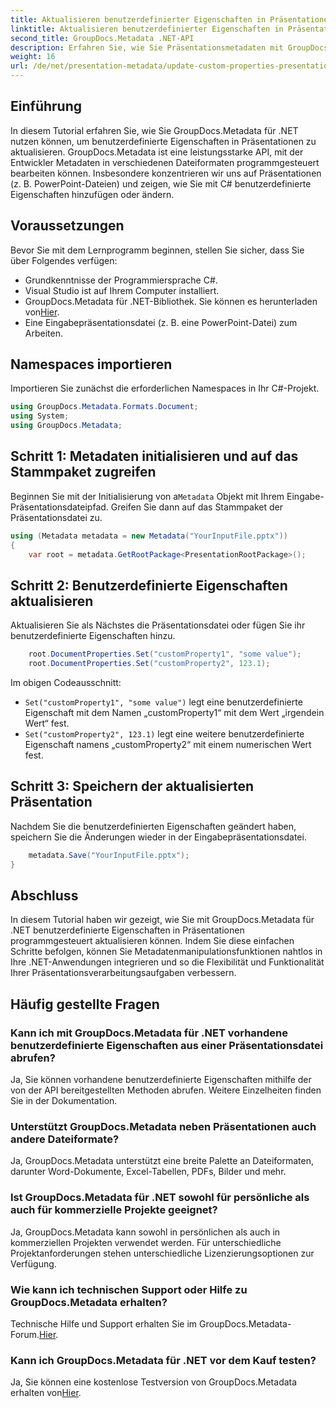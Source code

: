 ```yaml
---
title: Aktualisieren benutzerdefinierter Eigenschaften in Präsentationen mit .NET
linktitle: Aktualisieren benutzerdefinierter Eigenschaften in Präsentationen mit .NET
second_title: GroupDocs.Metadata .NET-API
description: Erfahren Sie, wie Sie Präsentationsmetadaten mit GroupDocs.Metadata für .NET verwalten. Aktualisieren Sie benutzerdefinierte Eigenschaften effizient in PowerPoint-Dateien.
weight: 16
url: /de/net/presentation-metadata/update-custom-properties-presentations/
---
```

## Einführung
In diesem Tutorial erfahren Sie, wie Sie GroupDocs.Metadata für .NET nutzen können, um benutzerdefinierte Eigenschaften in Präsentationen zu aktualisieren. GroupDocs.Metadata ist eine leistungsstarke API, mit der Entwickler Metadaten in verschiedenen Dateiformaten programmgesteuert bearbeiten können. Insbesondere konzentrieren wir uns auf Präsentationen (z. B. PowerPoint-Dateien) und zeigen, wie Sie mit C# benutzerdefinierte Eigenschaften hinzufügen oder ändern.
## Voraussetzungen
Bevor Sie mit dem Lernprogramm beginnen, stellen Sie sicher, dass Sie über Folgendes verfügen:
- Grundkenntnisse der Programmiersprache C#.
- Visual Studio ist auf Ihrem Computer installiert.
-  GroupDocs.Metadata für .NET-Bibliothek. Sie können es herunterladen von[Hier](https://releases.groupdocs.com/metadata/net/).
- Eine Eingabepräsentationsdatei (z. B. eine PowerPoint-Datei) zum Arbeiten.

## Namespaces importieren
Importieren Sie zunächst die erforderlichen Namespaces in Ihr C#-Projekt.
```csharp
using GroupDocs.Metadata.Formats.Document;
using System;
using GroupDocs.Metadata;
```
## Schritt 1: Metadaten initialisieren und auf das Stammpaket zugreifen
 Beginnen Sie mit der Initialisierung von a`Metadata` Objekt mit Ihrem Eingabe-Präsentationsdateipfad. Greifen Sie dann auf das Stammpaket der Präsentationsdatei zu.
```csharp
using (Metadata metadata = new Metadata("YourInputFile.pptx"))
{
    var root = metadata.GetRootPackage<PresentationRootPackage>();
```
## Schritt 2: Benutzerdefinierte Eigenschaften aktualisieren
Aktualisieren Sie als Nächstes die Präsentationsdatei oder fügen Sie ihr benutzerdefinierte Eigenschaften hinzu.
```csharp
    root.DocumentProperties.Set("customProperty1", "some value");
    root.DocumentProperties.Set("customProperty2", 123.1);
```
Im obigen Codeausschnitt:
- `Set("customProperty1", "some value")` legt eine benutzerdefinierte Eigenschaft mit dem Namen „customProperty1“ mit dem Wert „irgendein Wert“ fest.
- `Set("customProperty2", 123.1)` legt eine weitere benutzerdefinierte Eigenschaft namens „customProperty2“ mit einem numerischen Wert fest.
## Schritt 3: Speichern der aktualisierten Präsentation
Nachdem Sie die benutzerdefinierten Eigenschaften geändert haben, speichern Sie die Änderungen wieder in der Eingabepräsentationsdatei.
```csharp
    metadata.Save("YourInputFile.pptx");
}
```

## Abschluss
In diesem Tutorial haben wir gezeigt, wie Sie mit GroupDocs.Metadata für .NET benutzerdefinierte Eigenschaften in Präsentationen programmgesteuert aktualisieren können. Indem Sie diese einfachen Schritte befolgen, können Sie Metadatenmanipulationsfunktionen nahtlos in Ihre .NET-Anwendungen integrieren und so die Flexibilität und Funktionalität Ihrer Präsentationsverarbeitungsaufgaben verbessern.

## Häufig gestellte Fragen
### Kann ich mit GroupDocs.Metadata für .NET vorhandene benutzerdefinierte Eigenschaften aus einer Präsentationsdatei abrufen?
Ja, Sie können vorhandene benutzerdefinierte Eigenschaften mithilfe der von der API bereitgestellten Methoden abrufen. Weitere Einzelheiten finden Sie in der Dokumentation.
### Unterstützt GroupDocs.Metadata neben Präsentationen auch andere Dateiformate?
Ja, GroupDocs.Metadata unterstützt eine breite Palette an Dateiformaten, darunter Word-Dokumente, Excel-Tabellen, PDFs, Bilder und mehr.
### Ist GroupDocs.Metadata für .NET sowohl für persönliche als auch für kommerzielle Projekte geeignet?
Ja, GroupDocs.Metadata kann sowohl in persönlichen als auch in kommerziellen Projekten verwendet werden. Für unterschiedliche Projektanforderungen stehen unterschiedliche Lizenzierungsoptionen zur Verfügung.
### Wie kann ich technischen Support oder Hilfe zu GroupDocs.Metadata erhalten?
 Technische Hilfe und Support erhalten Sie im GroupDocs.Metadata-Forum.[Hier](https://forum.groupdocs.com/c/metadata/14).
### Kann ich GroupDocs.Metadata für .NET vor dem Kauf testen?
 Ja, Sie können eine kostenlose Testversion von GroupDocs.Metadata erhalten von[Hier](https://releases.groupdocs.com/).